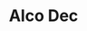 <div align="center">
    <h1>Alco Dec</h1>
    <img src="https://sun9-87.userapi.com/impf/7FEijSaER9Eqz33wnW3ZbQqUtUlV922FuBpzKQ/D5JOQbheZYc.jpgsize=959x442&quality=96&sign=208768ae7bcecad8c66d9cbf18cc2239&type=album" alt="" />
</div>
